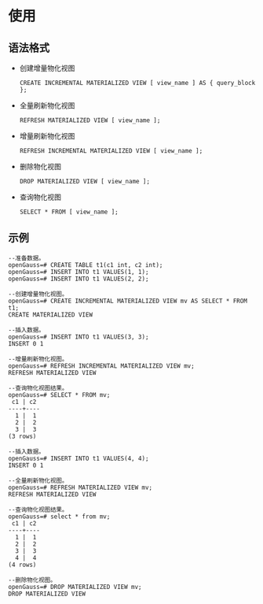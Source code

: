 # 使用<a name="ZH-CN_TOPIC_0295970208"></a>

## 语法格式<a name="section1980464963719"></a>

-   创建增量物化视图

    ```
    CREATE INCREMENTAL MATERIALIZED VIEW [ view_name ] AS { query_block }; 
    ```


-   全量刷新物化视图

    ```
    REFRESH MATERIALIZED VIEW [ view_name ];
    ```


-   增量刷新物化视图

    ```
    REFRESH INCREMENTAL MATERIALIZED VIEW [ view_name ];
    ```


-   删除物化视图

    ```
    DROP MATERIALIZED VIEW [ view_name ];
    ```


-   查询物化视图

    ```
    SELECT * FROM [ view_name ];
    ```


## 示例<a name="section1433113611463"></a>

```
--准备数据。
openGauss=# CREATE TABLE t1(c1 int, c2 int);
openGauss=# INSERT INTO t1 VALUES(1, 1);
openGauss=# INSERT INTO t1 VALUES(2, 2);

--创建增量物化视图。
openGauss=# CREATE INCREMENTAL MATERIALIZED VIEW mv AS SELECT * FROM t1;
CREATE MATERIALIZED VIEW

--插入数据。
openGauss=# INSERT INTO t1 VALUES(3, 3);
INSERT 0 1

--增量刷新物化视图。
openGauss=# REFRESH INCREMENTAL MATERIALIZED VIEW mv;
REFRESH MATERIALIZED VIEW

--查询物化视图结果。
openGauss=# SELECT * FROM mv;
 c1 | c2 
----+----
  1 |  1
  2 |  2
  3 |  3
(3 rows)

--插入数据。
openGauss=# INSERT INTO t1 VALUES(4, 4);
INSERT 0 1

--全量刷新物化视图。
openGauss=# REFRESH MATERIALIZED VIEW mv;
REFRESH MATERIALIZED VIEW

--查询物化视图结果。
openGauss=# select * from mv;
 c1 | c2 
----+----
  1 |  1
  2 |  2
  3 |  3
  4 |  4
(4 rows)

--删除物化视图。
openGauss=# DROP MATERIALIZED VIEW mv;
DROP MATERIALIZED VIEW
```

